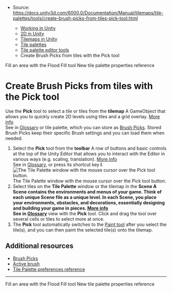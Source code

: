 * Source: https://docs.unity3d.com/6000.0/Documentation/Manual/tilemaps/tile-palettes/tools/create-brush-picks-from-tiles-pick-tool.html

  * [Working in Unity](https://docs.unity3d.com/6000.0/Documentation/Manual/working-in-unity.html)
  * [2D in Unity](https://docs.unity3d.com/6000.0/Documentation/Manual/Unity2D.html)
  * [Tilemaps in Unity](https://docs.unity3d.com/6000.0/Documentation/Manual/tilemaps/tilemaps-landing.html)
  * [Tile palettes](https://docs.unity3d.com/6000.0/Documentation/Manual/tilemaps/tile-palettes/tile-palette-landing.html)
  * [Tile palette editor tools](https://docs.unity3d.com/6000.0/Documentation/Manual/tilemaps/tile-palettes/tools/tile-palette-tools-landing.html)
  * Create Brush Picks from tiles with the Pick tool


[](https://docs.unity3d.com/6000.0/Documentation/Manual/tilemaps/tile-palettes/tools/fill-area-with-flood-fill-tool.html)
Fill an area with the Flood Fill tool
[](https://docs.unity3d.com/6000.0/Documentation/Manual/tilemaps/tile-palettes/new-tile-palette-reference.html)
New tile palette properties reference
# Create Brush Picks from tiles with the Pick tool
Use the **Pick** tool to select a tile or tiles from the **tilemap** A GameObject that allows you to quickly create 2D levels using tiles and a grid overlay. [More info](https://docs.unity3d.com/6000.0/Documentation/Manual/tilemaps/work-with-tilemaps/tilemap-reference.html)  
See in [Glossary](https://docs.unity3d.com/6000.0/Documentation/Manual/Glossary.html#Tilemap) or tile palette, which you can store as [Brush Picks](https://docs.unity3d.com/6000.0/Documentation/Manual/tilemaps/tile-palettes/brushes/brush-picks/brush-picks.html). Stored Brush Picks keep their specific Brush settings and you can load them when needed.
  1. Select the **Pick** tool from the **toolbar** A row of buttons and basic controls at the top of the Unity Editor that allows you to interact with the Editor in various ways (e.g. scaling, translation). [More info](https://docs.unity3d.com/6000.0/Documentation/Manual/Toolbar.html)  
See in [Glossary](https://docs.unity3d.com/6000.0/Documentation/Manual/Glossary.html#Toolbar), or press its shortcut key **I**.
![The Tile Palette window with the mouse cursor over the Pick tool button.](https://docs.unity3d.com/6000.0/Documentation/uploads/Main/2d-palette-toolbar-picker-hl.png) The Tile Palette window with the mouse cursor over the Pick tool button.
  2. Select tiles on the **Tile Palette** window or the tilemap in the ****Scene** A Scene contains the environments and menus of your game. Think of each unique Scene file as a unique level. In each Scene, you place your environments, obstacles, and decorations, essentially designing and building your game in pieces. [More info](https://docs.unity3d.com/6000.0/Documentation/Manual/CreatingScenes.html)  
See in [Glossary](https://docs.unity3d.com/6000.0/Documentation/Manual/Glossary.html#Scene)** view with the **Pick** tool. Click and drag the tool over several cells or tiles to select more at once.
  3. The **Pick** tool automatically switches to the [Paint tool](https://docs.unity3d.com/6000.0/Documentation/Manual/tilemaps/tile-palettes/tools/paint-tiles-with-paint-tool.html) after you select the tile(s), and you can then paint the selected tile(s) onto the tilemap.


## Additional resources
  * [Brush Picks](https://docs.unity3d.com/6000.0/Documentation/Manual/tilemaps/tile-palettes/brushes/brush-picks/tile-palette-brush-picks.html)
  * [Active brush](https://docs.unity3d.com/6000.0/Documentation/Manual/tilemaps/tile-palettes/brushes/active-brush.html)
  * [Tile Palette preferences reference](https://docs.unity3d.com/6000.0/Documentation/Manual/tilemaps/tile-palettes/tile-palette-preferences-reference.html)


* * *
[](https://docs.unity3d.com/6000.0/Documentation/Manual/tilemaps/tile-palettes/tools/fill-area-with-flood-fill-tool.html)
Fill an area with the Flood Fill tool
[](https://docs.unity3d.com/6000.0/Documentation/Manual/tilemaps/tile-palettes/new-tile-palette-reference.html)
New tile palette properties reference
